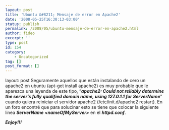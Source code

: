 ```yaml
---
layout: post
title: 'Ubuntu &#8211; Mensaje de error en Apache2'
date: '2008-05-25T16:30:13-03:00'
status: publish
permalink: /2008/05/ubuntu-mensaje-de-error-en-apache2.html
author: fideo
excerpt: ''
type: post
id: 154
category:
    - Uncategorized
tag: []
post_format: []
---
```

layout: post
Seguramente aquellos que están instalando de cero un apache2 en ubuntu (apt-get install apache2) es muy probable que le aparezca una leyenda de este tipo, “***apache2: Could not reliably determine the server’s fully qualified domain name, using 127.0.1.1 for ServerName***” cuando quiera reiniciar el servidor apache2 (/etc/init.d/apache2 restart). En un foro encontré que para solucinar esto se tiene que colocar la siguiente linea ***ServerName &lt;nameOfMyServer&gt;*** en el ***httpd.conf***.

***Enjoy!!!***